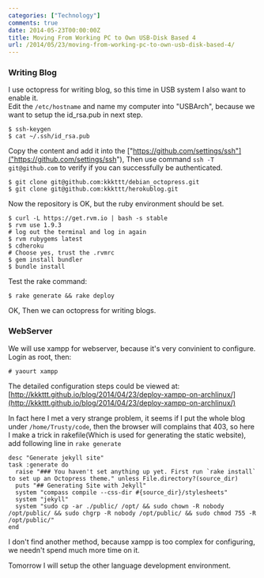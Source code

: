 ```yaml
---
categories: ["Technology"]
comments: true
date: 2014-05-23T00:00:00Z
title: Moving From Working PC to Own USB-Disk Based 4
url: /2014/05/23/moving-from-working-pc-to-own-usb-disk-based-4/
---
```


### Writing Blog
I use octopress for writing blog, so this time in USB system I also want to enable it.    
Edit the `/etc/hostname` and name my computer into "USBArch", because we want to setup the id_rsa.pub in next step.    

```
$ ssh-keygen
$ cat ~/.ssh/id_rsa.pub

```
Copy the content and add it into the ["https://github.com/settings/ssh"]("https://github.com/settings/ssh"), 
Then use command `ssh -T git@github.com` to verify if you can successfully be authenticated.    

```
$ git clone git@github.com:kkkttt/debian_octopress.git
$ git clone git@github.com:kkkttt/herokublog.git

```
Now the repository is OK, but the ruby environment should be set.    

```
$ curl -L https://get.rvm.io | bash -s stable
$ rvm use 1.9.3
# log out the terminal and log in again
$ rvm rubygems latest
$ cdheroku
# Choose yes, trust the .rvmrc
$ gem install bundler
$ bundle install

```
Test the rake command:     

```
$ rake generate && rake deploy

```
OK, Then we can octopress for writing blogs.    
### WebServer
We will use xampp for webserver, because it's very convinient to configure. Login as root, then:   

```
# yaourt xampp

```
The detailed configuration steps could be viewed at:    
[http://kkkttt.github.io/blog/2014/04/23/deploy-xampp-on-archlinux/](http://kkkttt.github.io/blog/2014/04/23/deploy-xampp-on-archlinux/)

In fact here I met a very strange problem, it seems if I put the whole blog under `/home/Trusty/code`, then the browser will complains that 403, so here I make a trick in rakefile(Which is used for generating the static website), add following line in `rake generate`

```
desc "Generate jekyll site"
task :generate do
  raise "### You haven't set anything up yet. First run `rake install` to set up an Octopress theme." unless File.directory?(source_dir)
  puts "## Generating Site with Jekyll"
  system "compass compile --css-dir #{source_dir}/stylesheets"
  system "jekyll"
  system "sudo cp -ar ./public/ /opt/ && sudo chown -R nobody /opt/public/ && sudo chgrp -R nobody /opt/public/ && sudo chmod 755 -R /opt/public/"
end

```
I don't find another method, because xampp is too complex for configuring, we needn't spend much more time on it.     


Tomorrow I will setup the other language development environment.     

